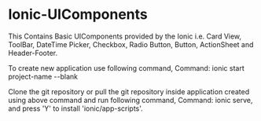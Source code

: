 # Ionic-UIComponents

This Contains Basic UIComponents provided by the Ionic i.e. Card View, ToolBar, DateTime Picker, Checkbox, Radio Button, Button, ActionSheet and Header-Footer.

To create new application use following command,
Command: ionic start project-name --blank

Clone the git repository or pull the git repository inside application created using above command and run following command,
Command: ionic serve, 
and press 'Y' to install 'ionic/app-scripts'.




